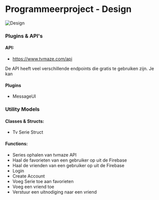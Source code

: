 # Programmeerproject - Design

![Design](https://i.imgur.com/s0mLxN1.png)

### Plugins & API's

#### API:
- https://www.tvmaze.com/api

De API heeft veel verschillende endpoints die gratis te gebruiken zijn. Je kan 
#### Plugins
- MessageUI

### Utility Models

#### Classes & Structs:
- Tv Serie Struct

#### Functions:
- Series ophalen van tvmaze API
- Haal de favorieten van een gebruiker op uit de Firebase
- Haal de vrienden van een gebruiker op uit de Firebase
- Login
- Create Account
- Voeg Serie toe aan favorieten
- Voeg een vriend toe
- Verstuur een uitnodiging naar een vriend
